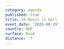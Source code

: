 ```yaml
---
category: agenda
published: true
title: 24 Hours in Hell
event_date: '2020-08-29'
country: NOR
surface: Road
distance: '?'
---
```

